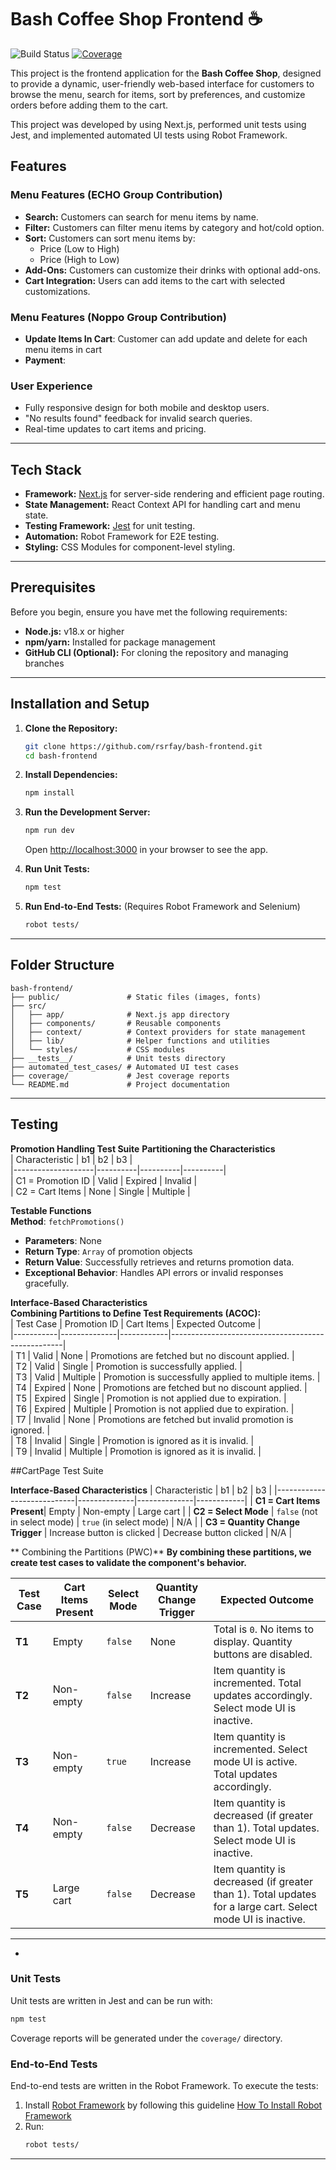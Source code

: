 # Bash Coffee Shop Frontend ☕️
![Build Status](https://github.com/rsrfay/Bash-Frontend/actions/workflows/webpack.yml/badge.svg) 
[![Coverage](https://img.shields.io/badge/Coverage-97%25-brightgreen.svg)](https://github.com/rsrfay/Bash-Frontend/blob/f5cdda.../README.md)

This project is the frontend application for the **Bash Coffee Shop**, designed to provide a dynamic, user-friendly web-based interface for customers to browse the menu, search for items, sort by preferences, and customize orders before adding them to the cart.

This project was developed by using Next.js, performed unit tests using Jest, and implemented automated UI tests using Robot Framework.

## Features

### Menu Features (ECHO Group Contribution)
- **Search:** Customers can search for menu items by name.
- **Filter:** Customers can filter menu items by category and hot/cold option.
- **Sort:** Customers can sort menu items by:
  - Price (Low to High)
  - Price (High to Low)
- **Add-Ons:** Customers can customize their drinks with optional add-ons.
- **Cart Integration:** Users can add items to the cart with selected customizations.

### Menu Features (Noppo Group Contribution)
- **Update Items In Cart**: Customer can add update and delete for each menu items in cart
- **Payment**:

### User Experience
- Fully responsive design for both mobile and desktop users.
- "No results found" feedback for invalid search queries.
- Real-time updates to cart items and pricing.

---

## Tech Stack
- **Framework:** [Next.js](https://nextjs.org/) for server-side rendering and efficient page routing.
- **State Management:** React Context API for handling cart and menu state.
- **Testing Framework:** [Jest](https://jestjs.io/) for unit testing.
- **Automation:** Robot Framework for E2E testing.
- **Styling:** CSS Modules for component-level styling.

---

## Prerequisites

Before you begin, ensure you have met the following requirements:
- **Node.js:** v18.x or higher
- **npm/yarn:** Installed for package management
- **GitHub CLI (Optional):** For cloning the repository and managing branches

---

## Installation and Setup

1. **Clone the Repository:**
   ```bash
   git clone https://github.com/rsrfay/bash-frontend.git
   cd bash-frontend
   ```

2. **Install Dependencies:**
   ```bash
   npm install
   ```

3. **Run the Development Server:**
   ```bash
   npm run dev
   ```
   Open [http://localhost:3000](http://localhost:3000) in your browser to see the app.

4. **Run Unit Tests:**
   ```bash
   npm test
   ```

5. **Run End-to-End Tests:**
   (Requires Robot Framework and Selenium)
   ```bash
   robot tests/
   ```

---

## Folder Structure

```
bash-frontend/
├── public/               # Static files (images, fonts)
├── src/
│   ├── app/              # Next.js app directory
│   ├── components/       # Reusable components
│   ├── context/          # Context providers for state management
│   ├── lib/              # Helper functions and utilities
│   └── styles/           # CSS modules
├── __tests__/            # Unit tests directory
├── automated_test_cases/ # Automated UI test cases
├── coverage/             # Jest coverage reports
└── README.md             # Project documentation
```

---

## Testing
**Promotion Handling Test Suite**
**Partitioning the Characteristics**  
| Characteristic    | b1       | b2       | b3       |  
|--------------------|----------|----------|----------|  
| C1 = Promotion ID | Valid    | Expired  | Invalid  |  
| C2 = Cart Items   | None     | Single   | Multiple |  

**Testable Functions**  
**Method**: `fetchPromotions()`  
- **Parameters**: None  
- **Return Type**: `Array` of promotion objects  
- **Return Value**: Successfully retrieves and returns promotion data.  
- **Exceptional Behavior**: Handles API errors or invalid responses gracefully.  


**Interface-Based Characteristics**  
**Combining Partitions to Define Test Requirements (ACOC):**  
| Test Case | Promotion ID | Cart Items | Expected Outcome                                   |  
|-----------|--------------|------------|---------------------------------------------------|  
| T1        | Valid        | None       | Promotions are fetched but no discount applied.   |  
| T2        | Valid        | Single     | Promotion is successfully applied.                |  
| T3        | Valid        | Multiple   | Promotion is successfully applied to multiple items. |  
| T4        | Expired      | None       | Promotions are fetched but no discount applied.   |  
| T5        | Expired      | Single     | Promotion is not applied due to expiration.       |  
| T6        | Expired      | Multiple   | Promotion is not applied due to expiration.       |  
| T7        | Invalid      | None       | Promotions are fetched but invalid promotion is ignored. |  
| T8        | Invalid      | Single     | Promotion is ignored as it is invalid.            |  
| T9        | Invalid      | Multiple   | Promotion is ignored as it is invalid.            |  


##CartPage Test Suite

 **Interface-Based Characteristics**
| Characteristic             | b1           | b2           | b3         |
|----------------------------|--------------|--------------|------------|
| **C1 = Cart Items Present**| Empty        | Non-empty    | Large cart |
| **C2 = Select Mode**       | `false` (not in select mode) | `true` (in select mode) | N/A |
| **C3 = Quantity Change Trigger** | Increase button is clicked | Decrease button clicked | N/A |


** Combining the Partitions (PWC)**
**By combining these partitions, we create test cases to validate the component's behavior.**

| Test Case | Cart Items Present | Select Mode | Quantity Change Trigger | Expected Outcome |
|-----------|--------------------|-------------|-------------------------|------------------|
| **T1**    | Empty              | `false`     | None                    | Total is `0`. No items to display. Quantity buttons are disabled. |
| **T2**    | Non-empty          | `false`     | Increase                | Item quantity is incremented. Total updates accordingly. Select mode UI is inactive. |
| **T3**    | Non-empty          | `true`      | Increase                | Item quantity is incremented. Select mode UI is active. Total updates accordingly. |
| **T4**    | Non-empty          | `false`     | Decrease                | Item quantity is decreased (if greater than 1). Total updates. Select mode UI is inactive. |
| **T5**    | Large cart         | `false`     | Decrease                | Item quantity is decreased (if greater than 1). Total updates for a large cart. Select mode UI is inactive. |

---


-


### Unit Tests
Unit tests are written in Jest and can be run with:
```bash
npm test
```
Coverage reports will be generated under the `coverage/` directory.

### End-to-End Tests
End-to-end tests are written in the Robot Framework. To execute the tests:
1. Install [Robot Framework](https://robotframework.org/) by following this guideline [How To Install Robot Framework](https://docs.robotframework.org/docs/getting_started/testing)
2. Run:
   ```bash
   robot tests/
   ```

---
